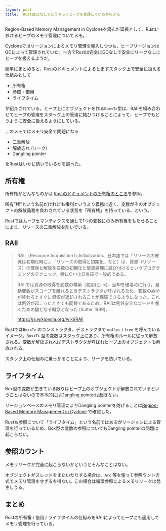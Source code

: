 ```yaml
---
layout: post
title:  RustはGCなしでどうやってヒープを管理しているかのメモ
---
```


Region-Based Memory Management in Cycloneを読んだ延長として、Rustにおけるヒープのメモリ管理についてメモ。

 Cycloneではリージョンによるメモリ管理を導入しつつも、ヒープリージョンはGCによって管理されていた。一方でRustは完全にGCなしで安全にリークなしにヒープを扱えるようだ。

簡単にまとめると、Rustのドキュメントによるとまずスタック上で安全に扱える仕組みとして

+ 所有権
+ 参照・借用
+ ライフタイム

が紹介されている。ヒープ上にオブジェクトを作る`Box<T>`型は、RAIIを組み合わせてヒープの管理をスタック上の管理に結びつけることによって、ヒープでもどうように安全に扱えるようにしている。

このメモではメモリ安全で問題になる

+ 二重解放
+ 解放忘れ (リーク)
+ Dangling pointer

をRustはいかに防いでいるかを調べた。

## 所有権

所有権がどんなものかは [Rustのドキュメントの所有権のところ](http://rust-lang-ja.github.io/the-rust-programming-language-ja/1.6/book/ownership.html)を参照。

所有”権”という名前だけれども権利というより義務に近く、変数がそのオブジェクトの解放義務を負わされている状態を「所有権」を持っている、という。

Rustではムーブセマンティクスを通して1つの変数にのみ所有権をもたせることにより、リソースの二重解放を防いでいる。

## RAII

> RAII（Resource Acquisition Is Initialization、日本語では「リソースの確保は初期化時に」、「リソースの取得と初期化」など）は、資源（リソース）の確保と解放を変数の初期化と破棄処理に結び付けるというプログラミングのテクニック、特にC++とD言語で一般的である。
> 
> RAIIでは資源の取得を変数の構築（初期化）時、返却を破壊時に行う。自動変数がスコープを離れるときデストラクタが呼ばれるため、変数の寿命が終わるとすぐに資源が返却されることが保障できるようになった。これは例外が起こったときでも同様であるため、RAIIは例外安全なコードを書くための鍵となる概念となった (Sutter 1999)。
> 
> https://ja.wikipedia.org/wiki/RAII


Rustでは`Box<T>` のコンストラクタ、デストラクタで `malloc` / `free` を呼んでいるイメージ。`Box<T>` 型の変数はスタック上にあり、所有権のルールに従って解放される。変数が解放されればデストラクタが呼ばれヒープ上のオブジェクトも解放される。

スタック上の仕組みに乗っかることにより、リークを防いでいる。

## ライフタイム

Box型の変数が生きている限りはヒープ上のオブジェクトが解放されているということはないので基本的にはDangling pointerは起きない。

リージョンベースのメモリ管理によりDangling pointerを防げることは[Region-Based Memory Management in Cyclone](https://www.cs.umd.edu/projects/cyclone/papers/cyclone-regions.pdf) で確認した。

Rustも参照について「ライフタイム」という名前ではあるがリージョンによる管理を行っているため、Box型の変数の参照についてもDangling pointerの問題は起こらない。

## 参照カウント

メモリリークが完全に起こらないかというとそんなことはない。

オブジェクトがスレッドをまたいだりする場合は、`Arc` 等を使って参照ウント方式でメモリ管理をせざるを得ない。この場合は循環参照によるメモリリークは発生しうる。

## まとめ
 Rustの所有権 / 借用 / ライフタイムの仕組みをRAIIによってヒープにも適用してメモリ管理を行っている。
